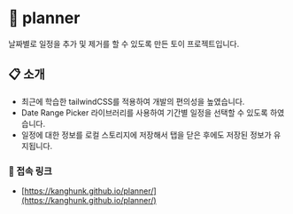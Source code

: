 # :calendar: planner
날짜별로 일정을 추가 및 제거를 할 수 있도록 만든 토이 프로젝트입니다.


## :clipboard: 소개
- 최근에 학습한 tailwindCSS를 적용하여 개발의 편의성을 높였습니다.
- Date Range Picker 라이브러리를 사용하여 기간별 일정을 선택할 수 있도록 하였습니다.
- 일정에 대한 정보를 로컬 스토리지에 저장해서 탭을 닫은 후에도 저장된 정보가 유지됩니다.

### :link: 접속 링크
- [https://kanghunk.github.io/planner/](https://kanghunk.github.io/planner/)

